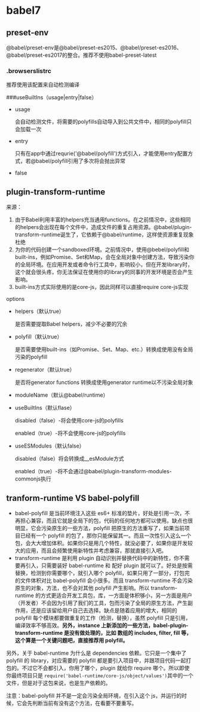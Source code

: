 # babel7

## preset-env

@babel/preset-env是@babel/preset-es2015、@babel/preset-es2016、@babel/preset-es2017的整合。推荐不使用babel-preset-latest

### .browserslistrc

推荐使用该配置来自动检测编译

###useBuiltIns（usage|entry|false）

- usage

  会自动检测文件，将需要的polyfills自动导入到公共文件中，相同的polyfill只会加载一次

- entry

  只有在app中通过requrie('@babel/polyfill')方式引入，才能使用entry配置方式，若@babel/polyfill引用了多次将会抛出异常

- false

## plugin-transform-runtime

来源：

1. 由于Babel利用丰富的helpers充当通用functions。在之前情况中，这些相同的helpers会出现在每个文件中，造成文件的重复占用资源。@babel/plugin-transform-runtime诞生了，它依赖于@babel/runtime，这样使资源重复现象杜绝
2. 为你的代码创建一个sandboxed环境。之前情况中，使用@bebel/polyfill和built-ins，例如Promise、Set和Map，会在全局对象中创建方法，导致污染你的全局环境。在应用开发或者命令行工具中，影响较小，但在开发library时，这个就会很头疼，你无法保证在使用你的library的同事的开发环境是否会产生影响。
3. built-ins方式实际使用的是core-js，因此同样可以直接require core-js实现

options

- helpers（默认true）

  是否需要提取Babel helpers，减少不必要的冗余

- polyfill（默认true）

  是否需要使用built-ins（如Promise、Set、Map、etc.）转换成使用没有全局污染的polyfill

- regenerator（默认true）

  是否将generator functions 转换成使用generator runtime以不污染全局对象

- moduleName（默认@babel/runtime）

- useBuiltIns（默认flase）

  disabled（false）-将会使用core-js的polyfills

  enabled（true）-将不会使用core-js的polyfills

- useESModules（默认false）

  disabled（false）将会转换成__esModule方式

  enabled（true）-将不会通过@babel/plugin-transform-modules-commonjs执行

## tranform-runtime VS babel-polyfill

- babel-polyfill 是当前环境注入这些 es6+ 标准的垫片，好处是引用一次，不再担心兼容，而且它就是全局下的包，代码的任何地方都可以使用。缺点也很明显，它会污染原生的一些方法，polyfill 把原生的方法重写了，如果当前项目已经有一个 polyfill 的包了，那你只能保留其一。而且一次性引入这么一个包，会大大增加体积。如果你只是用几个特性，就没必要了，如果你是开发较大的应用，而且会频繁使用新特性并考虑兼容，那就直接引入吧。
- transform-runtime 是利用 plugin 自动识别并替换代码中的新特性，你不需要再引入，只需要装好 babel-runtime 和 配好 plugin 就可以了。好处是按需替换，检测到你需要哪个，就引入哪个 polyfill，如果只用了一部分，打包完的文件体积对比 babel-polyfill 会小很多。而且 transform-runtime 不会污染原生的对象，方法，也不会对其他 polyfill 产生影响。所以 transform-runtime 的方式更适合开发工具包，库，一方面是体积够小，另一方面是用户（开发者）不会因为引用了我们的工具，包而污染了全局的原生方法，产生副作用，还是应该留给用户自己去选择。缺点是随着应用的增大，相同的 polyfill 每个模块都要做重复的工作（检测，替换），虽然 polyfill 只是引用，编译效率不够高效。**另外，instance 上新添加的一些方法，babel-plugin-transform-runtime 是没有做处理的，比如 数组的 includes, filter, fill 等，这个算是一个关键问题吧，直接推荐用 polyfill。**

另外，关于 babel-runtime 为什么是 dependencies 依赖。它只是一个集中了 polyfill 的 library，对应需要的 polyfill 都是要引入项目中，并跟项目代码一起打包的。不过它不会都引入，你用了哪个，plugin 就给你 require 哪个。所以即使你最终项目只是 `require('babel-runtime/core-js/object/values')`其中的一个文件，但是对于这包来说，也是生产依赖的。

注意：babel-polyfill 并不是一定会污染全局环境，在引入这个 js，并运行的时候，它会先判断当前有没有这个方法，在看要不要重写。